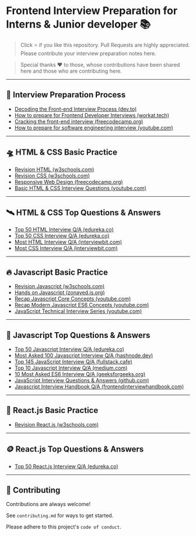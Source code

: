 # Frontend Interview Preparation for Interns & Junior developer 📚

> Click ⭐ if you like this repository. Pull Requests are highly appreciated. Please contribute your interview preparation notes here. 

> Special thanks ❤️ to those, whose contributions have been shared here and those who are contributing here.

---
## 💎 Interview Preparation Process

 - [Decoding the Front-end Interview Process (dev.to)](https://dev.to/emmabostian/decoding-the-front-end-interview-process-14dl)
 - [How to prepare for Frontend Developer Interviews (workat.tech)](https://workat.tech/frontend-development/article/prepare-for-frontend-developer-interview-sblagrzufdx3)
 - [Cracking the front-end interview (freecodecamp.org)](https://www.freecodecamp.org/news/cracking-the-front-end-interview-9a34cd46237/)
 - [How to prepare for software engineering interview (youtube.com)](https://youtu.be/dCFsHECnkw8)
 
---
## 🛸 HTML & CSS Basic Practice

 - [Revision HTML (w3schools.com)](https://www.w3schools.com/html/default.asp)
 - [Revision CSS (w3schools.com)](https://www.w3schools.com/css/default.asp)
 - [Responsive Web Design (freecodecamp.org)](https://www.freecodecamp.org/learn/responsive-web-design/)
 - [Basic HTML & CSS Interview Questions (youtube.com)](https://youtu.be/CSwC4HGMJCM)

---
## 🛰️ HTML & CSS Top Questions & Answers

 - [Top 50 HTML Interview Q/A (edureka.co)](https://www.edureka.co/blog/interview-questions/top-50-html-interview-questions-and-answers/)
 - [Top 50 CSS Interview Q/A (edureka.co)](https://www.edureka.co/blog/interview-questions/css-interview-questions/)
 - [Most HTML Interview Q/A (interviewbit.com)](https://www.interviewbit.com/html-interview-questions/)
 - [Most CSS Interview Q/A (interviewbit.com)](https://www.interviewbit.com/css-interview-questions/)

---
## 🔥 Javascript Basic Practice

 - [Revision Javascript (w3schools.com)](https://www.w3schools.com/js/default.asp)
 - [Hands on Javascript (zonayed.js.org)](https://zonayed.js.org/)
 - [Recap Javascript Core Concepts (youtube.com)](https://youtube.com/playlist?list=PLHiZ4m8vCp9Nflbo9a0pZuLscG_Xc7DKq)
 - [Recap Modern Javascript ES6 Concepts (youtube.com)](https://www.youtube.com/playlist?list=PLHiZ4m8vCp9MFjMRp9EEHWKArbi0wdgXG)
 - [JavaScript Technical Interview Series (youtube.com)](https://www.youtube.com/playlist?list=PLwGdqUZWnOp0VVqPVPA3ccqtjpLLPwtN8)

---
## 🎯 Javascript Top Questions & Answers

 - [Top 50 Javascript Interview Q/A (edureka.co)](https://www.edureka.co/blog/interview-questions/javascript-interview-questions/)
 - [Most Asked 100 Javascript Interview Q/A (hashnode.dev)](https://alimammiya.hashnode.dev/100-most-asked-javascript-interview-questions-and-answers-part-1/)
 - [Top 145 JavaScript Interview Q/A (fullstack.cafe)](https://www.fullstack.cafe/interview-questions/javascript)
 - [Top 10 Javascript Interview Q/A (medium.com)](https://javascript.plainenglish.io/top-10-javascript-interview-questions-9343421fe4e2/)
 - [10 Most Asked ES6 Interview Q/A (geeksforgeeks.org)](https://www.geeksforgeeks.org/10-most-asked-es6-interview-questions-answers-for-developers/)
 - [JavaScript Interview Questions & Answers (github.com)](https://github.com/sudheerj/javascript-interview-questions)
 - [Javascript Interview Handbook Q/A (frontendinterviewhandbook.com)](https://frontendinterviewhandbook.com/en/javascript-questions/)
 
 ---
## 🔮 React.js Basic Practice

 - [Revision React.js (w3schools.com)](https://www.w3schools.com/react/default.asp)

 ---
## 🪙 React.js Top Questions & Answers

 - [Top 50 React.js Interview Q/A (edureka.co)](https://www.edureka.co/blog/interview-questions/react-interview-questions/)
 
 
---
## 🚀 Contributing

Contributions are always welcome!

See `contributing.md` for ways to get started.

Please adhere to this project's `code of conduct`.

